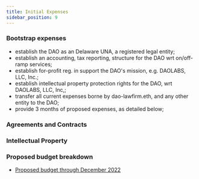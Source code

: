 ```yaml
---
title: Initial Expenses
sidebar_position: 9
---
```


### Bootstrap expenses

-   establish the DAO as an Delaware UNA, a registered legal entity;
-   establish an accounting, tax reporting, structure for the DAO wrt on/off-ramp services;
-   establish for-profit reg. in support the DAO's mission, e.g. DAOLABS, LLC, Inc.;
-   establish intellectual property protection rights for the DAO, wrt DAOLABS, LLC, Inc,;
-   transfer all current expenses borne by dao-lawfirm.eth, and any other entity to the DAO;
-   provide 3 months of proposed expenses, as detailed below;


### Agreements and Contracts
### Intellectual Property


### Proposed budget breakdown

-   [Proposed budget through December 2022](./10.%20movement-proposal-budget.pdf)
